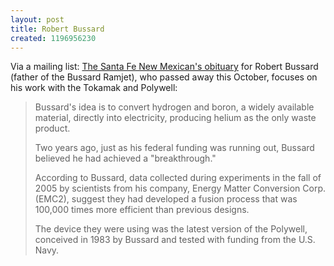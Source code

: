 ```yaml
---
layout: post
title: Robert Bussard
created: 1196956230
---
```

Via a mailing list:  [The Santa Fe New Mexican's obituary](http://www.santafenewmexican.com/SantaFeNorthernNM/Robert_Bussard__1928_2007_Physicist_known_for_pursuits_into_fus)  for Robert Bussard (father of the Bussard Ramjet), who passed away this October, focuses on his work with the Tokamak and Polywell:

> Bussard's idea is to convert hydrogen and boron, a widely available material, directly into electricity, producing helium as the only waste product.
>
> Two years ago, just as his federal funding was running out, Bussard believed he had achieved a "breakthrough."<!--break-->
>
> According to Bussard, data collected during experiments in the fall of 2005 by scientists from his company, Energy Matter Conversion Corp. (EMC2), suggest they had developed a fusion process that was 100,000 times more efficient than previous designs.
>
> The device they were using was the latest version of the Polywell, conceived in 1983 by Bussard and tested with funding from the U.S. Navy.
